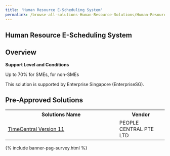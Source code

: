 ```yaml
---
title: 'Human Resource E-Scheduling System'
permalink: /browse-all-solutions-Human-Resource-Solutions/Human-Resource-E-Scheduling-System
---
```


## Human Resource E-Scheduling System
## Overview

**Support Level and Conditions**

Up to 70% for SMEs,  for non-SMEs

This solution is supported by Enterprise Singapore (EnterpriseSG).

## Pre-Approved Solutions

<table>
<tr>
<th style='width: auto;'><b>Solutions Name</b></th>
<th style='width: 30%;'><b>Vendor</b></th>
</tr>
<tr>
<td><a href='/productivity-solutions-grant/solutionrepo/solution3764' target='_blank'>TimeCentral Version 11</a><br></td>
<td>PEOPLE CENTRAL PTE LTD</td>
</tr>
</table>

{% include banner-psg-survey.html %}
